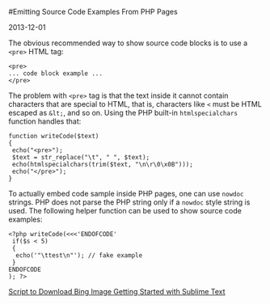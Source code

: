 #Emitting Source Code Examples From PHP Pages

2013-12-01
<!--- tags: php -->

The obvious recommended way to show source code blocks is to use a `<pre>` HTML tag:

```
<pre>
... code block example ...
</pre>
```

The problem with `<pre>` tag is that the text inside it cannot contain characters that are special to HTML, that is, characters like `<` must be HTML escaped as `&lt;`, and so on. Using the PHP built-in `htmlspecialchars` function handles that:

```
function writeCode($text)
{
 echo("<pre>");
 $text = str_replace("\t", " ", $text);
 echo(htmlspecialchars(trim($text, "\n\r\0\x0B")));
 echo("</pre>");
}
```

To actually  embed code sample inside PHP pages, one can use `nowdoc` strings. PHP does not parse the PHP string only if a `nowdoc` style string is used. The following helper function can be used to show source code examples:

```
<?php writeCode(<<<'ENDOFCODE'
 if($s < 5)
 {
  echo('"\ttest\n"'); // fake example
 }
ENDOFCODE
); ?>
```

<ins class='nfooter'><a rel='prev' id='fprev' href='#blog/2013/2013-12-03-Script-to-Download-Bing-Image.md'>Script to Download Bing Image</a> <a rel='next' id='fnext' href='#blog/2013/2013-11-28-Getting-Started-with-Sublime-Text.md'>Getting Started with Sublime Text</a></ins>
